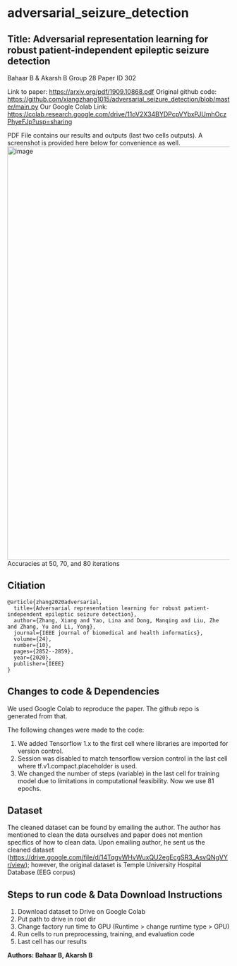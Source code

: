 # adversarial_seizure_detection
## Title: Adversarial representation learning for robust patient-independent epileptic seizure detection 
Bahaar B & Akarsh B
Group 28
Paper ID 302

Link to paper: https://arxiv.org/pdf/1909.10868.pdf
Original github code: https://github.com/xiangzhang1015/adversarial_seizure_detection/blob/master/main.py
Our Google Colab Link: https://colab.research.google.com/drive/11oV2X34BYDPcpVYbxPJUmhOczPhyeFJp?usp=sharing

PDF File contains our results and outputs (last two cells outputs). A screenshot is provided here below for convenience as well.
<img width="937" alt="image" src="https://user-images.githubusercontent.com/43009733/167318688-4c57b8f2-976c-411e-8d09-9e8b97213f60.png">
Accuracies at 50, 70, and 80 iterations

## Citiation

    @article{zhang2020adversarial,
      title={Adversarial representation learning for robust patient-independent epileptic seizure detection},
      author={Zhang, Xiang and Yao, Lina and Dong, Manqing and Liu, Zhe and Zhang, Yu and Li, Yong},
      journal={IEEE journal of biomedical and health informatics},
      volume={24},
      number={10},
      pages={2852--2859},
      year={2020},
      publisher={IEEE}
    }

## Changes to code & Dependencies
We used Google Colab to reproduce the paper. The github repo is generated from that. 

The following changes were made to the code:
1. We added Tensorflow 1.x to the first cell where libraries are imported for version control. 
2. Session was disabled to match tensorflow version control in the last cell where tf.v1.compact.placeholder is used.
3. We changed the number of steps (variable) in the last cell for training model due to limitations in computational feasibility. Now we use 81 epochs.

## Dataset
The cleaned dataset can be found by emailing the author. The author has mentioned to clean the data ourselves and paper does not mention specifics of how to clean data. Upon emailing author, he sent us the cleaned dataset (https://drive.google.com/file/d/14TqgvWHvWuxQU2egEcgSR3_AsvQNgVYr/view); however, the original dataset is Temple University Hospital Database (EEG corpus)

## Steps to run code & Data Download Instructions
1. Download dataset to Drive on Google Colab
2. Put path to drive in root dir
3. Change factory run time to GPU (Runtime > change runtime type > GPU)
4. Run cells to run preprocessing, training, and evaluation code
5. Last cell has our results



**Authors: Bahaar B, Akarsh B**

